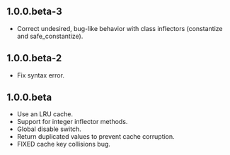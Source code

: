 ## 1.0.0.beta-3

* Correct undesired, bug-like behavior with class inflectors (constantize and safe_constantize).

## 1.0.0.beta-2

* Fix syntax error.

## 1.0.0.beta

* Use an LRU cache.
* Support for integer inflector methods.
* Global disable switch.
* Return duplicated values to prevent cache corruption.
* FIXED cache key collisions bug.
